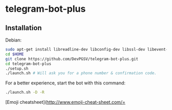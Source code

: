 telegram-bot-plus
=================

Installation
------------

Debian:

```bash
sudo apt-get install libreadline-dev libconfig-dev libssl-dev libevent-dev libjansson-dev python-dev make unzip git python-pip
cd $HOME
git clone https://github.com/DevPGSV/telegram-bot-plus.git
cd telegram-bot-plus
./setup.sh
./launch.sh # Will ask you for a phone number & confirmation code.
```

For a better experience, start the bot with this command:

```bash
./launch.sh -D -R
```


[Emoji cheatsheet](http://www.emoji-cheat-sheet.com/=